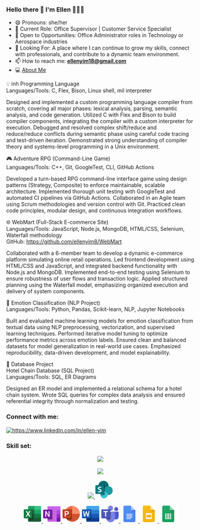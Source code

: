 ### Hello there 👋 I'm Ellen 👩🏻‍💻

- 😄 Pronouns: she/her <br> 
- 🔹 Current Role: Office Supervisor | Customer Service Specialist <br> 
- 🔹 Open to Opportunities: Office Administrator roles in Technology or Aerospace industries <br> 
- 🔹 Looking For: A place where I can continue to grow my skills, connect with professionals, and contribute to a dynamic team environment.  <br> 
- 📫 How to reach me: <b>ellenyim18@gmail.com</b> <br>
- 💻 [About Me](https://ellenyim8.github.io/ellenyim.github.io/)


💡 inh Programming Language <br> 
Languages/Tools: C, Flex, Bison, Linux shell, mil interpreter <br> 

Designed and implemented a custom programming language compiler from scratch, covering all major phases: lexical analysis, parsing, semantic analysis, and code generation.
Utilized C with Flex and Bison to build compiler components, integrating the compiler with a custom interpreter for execution.
Debugged and resolved complex shift/reduce and reduce/reduce conflicts during semantic phase using careful code tracing and test-driven iteration.
Demonstrated strong understanding of compiler theory and systems-level programming in a Unix environment.

🎮 Adventure RPG (Command-Line Game) <br> 
Languages/Tools: C++, Git, GoogleTest, CLI, GitHub Actions 

Developed a turn-based RPG command-line interface game using design patterns (Strategy, Composite) to enforce maintainable, scalable architecture.
Implemented thorough unit testing with GoogleTest and automated CI pipelines via GitHub Actions.
Collaborated in an Agile team using Scrum methodologies and version control with Git.
Practiced clean code principles, modular design, and continuous integration workflows.

🌐 WebMart (Full-Stack E-commerce Site) <br> 
Languages/Tools: JavaScript, Node.js, MongoDB, HTML/CSS, Selenium, Waterfall methodology <br> 
GitHub: https://github.com/ellenyim8/WebMart

Collaborated with a 6-member team to develop a dynamic e-commerce platform simulating online retail operations.
Led frontend development using HTML/CSS and JavaScript, and integrated backend functionality with Node.js and MongoDB.
Implemented end-to-end testing using Selenium to ensure robustness of user flows and transaction logic.
Applied structured planning using the Waterfall model, emphasizing organized execution and delivery of system components.

🧠 Emotion Classification (NLP Project) <br> 
Languages/Tools: Python, Pandas, Scikit-learn, NLP, Jupyter Notebooks

Built and evaluated machine learning models for emotion classification from textual data using NLP preprocessing, vectorization, and supervised learning techniques.
Performed iterative model tuning to optimize performance metrics across emotion labels.
Ensured clean and balanced datasets for model generalization in real-world use cases.
Emphasized reproducibility, data-driven development, and model explainability.

🧩 Database Project <br> 
Hotel Chain Database (SQL Project) <br> 
Languages/Tools: SQL, ER Diagrams 

Designed an ER model and implemented a relational schema for a hotel chain system. Wrote SQL queries for complex data analysis and ensured referential integrity through normalization and testing.




<!----- 
<h3 align="left">Project Reports </h3>

[Movies Forecast](https://github.com/user-attachments/files/16114186/CS105.Final.Project.Report.pdf)

[Hotel Chain Database](https://github.com/user-attachments/files/16114194/CS.166.project.report.pdf)

[Star Trail](https://github.com/user-attachments/files/16114205/CS179N_Report.pdf)
----> 

<h3 align="left">Connect with me:</h3>
<p align="left">
<a href="https://linkedin.com/in/ellen-yim" target="blank"><img align="center" src="https://raw.githubusercontent.com/rahuldkjain/github-profile-readme-generator/master/src/images/icons/Social/linked-in-alt.svg" alt="https://www.linkedin.com/in/ellen-yim" height="30" width="40" /></a>
  
</p>

<h3 align="left">Skill set:</h3>

<p align="center">
  <a href="https://skillicons.dev">
    <img src="https://skillicons.dev/icons?i=git,github,c,vim,bash,cmake,cpp,linux,vscode,visualstudio" />
  </a>
</p>

<p align="center">
  <a href="https://skillicons.dev">
    <img src="https://skillicons.dev/icons?i=py,pycharm,sklearn,pytorch,tensorflow,replit,regex,qt,powershell,postgres" />
  </a>
</p>

<p align="center">
  <a href="https://skillicons.dev">
    <img src="https://skillicons.dev/icons?i=latex,linkedin,discord,html,css,figma,illustrator,photoshop,anaconda" />
    <img src="/src/sharepoint.svg" width="48" height="48"/>
  </a>
</p>


<p align="center">
  <a href="">
    <img src="/src/excel.svg" width="48" height="48"/>
    <img src="/src/onenote.svg" width="48" height="48"/>
    <img src="/src/powerpoint.svg" width="48" height="48"/>
    <img src="/src/word.svg" width="48" height="48"/>
    <img src="/src/teams.svg" width="48" height="48"/>
    <img src="/src/docs_48dp.png" width="48" height="48"/>
    <img src="/src/slides_48dp.png" width="48" height="48"/>
    <img src="/src/sheets_48dp.png" width="48" height="48"/>
<!--     <img src="/src/forms_48dp.png" width="48" height="48"/> ---> 
  </a>  
</p> 


<!--
**ellenyim8/ellenyim8** is a ✨ _special_ ✨ repository because its `README.md` (this file) appears on your GitHub profile.
Here are some ideas to get you started:
- 🔭 I’m currently working on ...
- 🌱 I’m currently learning ...
- 👯 I’m looking to collaborate on ...
- 🤔 I’m looking for help with ...
- 💬 Ask me about ...
- 📫 How to reach me: ...
- 😄 Pronouns: ...
- ⚡ Fun fact: ...
-->
